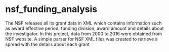 # nsf_funding_analysis
The NSF releases all its grant data in XML which contains information such as award effective period, funding division, award amount and details about the investigator. In this project, data from 2000 to 2016 were obtained from NSF website. A simple parser for NSF XML files was created to retrieve a spread with the details about each grant
